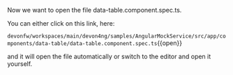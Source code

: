 Now we want to open the file data-table.component.spec.ts. 

You can either click on this link, here: 

`devonfw/workspaces/main/devon4ng/samples/AngularMockService/src/app/components/data-table/data-table.component.spec.ts`{{open}}

and it will open the file automatically or switch to the editor and open it yourself. 